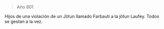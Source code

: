 > Año 801

Hijos de una violación de un Jötun llamado Farbauti a la jötun Laufey. Todos se gestan a la vez.